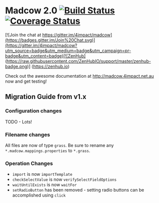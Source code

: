 # Madcow 2.0  [![Build Status](https://travis-ci.org/4impact/madcow.png)](https://travis-ci.org/4impact/madcow) [![Coverage Status](https://coveralls.io/repos/github/4impact/madcow/badge.svg?branch=master)](https://coveralls.io/github/4impact/madcow?branch=master)

[![Join the chat at https://gitter.im/4impact/madcow](https://badges.gitter.im/Join%20Chat.svg)](https://gitter.im/4impact/madcow?utm_source=badge&utm_medium=badge&utm_campaign=pr-badge&utm_content=badge)[![ZenHub] (https://raw.githubusercontent.com/ZenHubIO/support/master/zenhub-badge.png)] (https://zenhub.io)

Check out the awesome documentation at http://madcow.4impact.net.au now and get testing!

## Migration Guide from v1.x

### Configuration changes

TODO - Lots!

### Filename changes

All files are now of type `grass`. Be sure to rename any `*.madcow.mappings.properties` to `*.grass`.

### Operation Changes

* `import` is now `importTemplate`
* `checkSelectValue` is now `verifySelectFieldOptions`
* `waitUntilExists` is now `waitFor`
* `setRadioButton` has been removed - setting radio buttons can be accomplished using `click`
